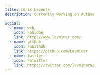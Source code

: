 ```yaml
---
title: Lőrik Levente
description: Currently working on Authme

social:
  - name: web
    icon: FaGlobe
    link: http://www.levminer.com/
  - name: github
    icon: FaGithub
    link: https://github.com/Levminer
  - name: twitter
    icon: FaTwitter
    link: https://twitter.com/levminer92
---
```

